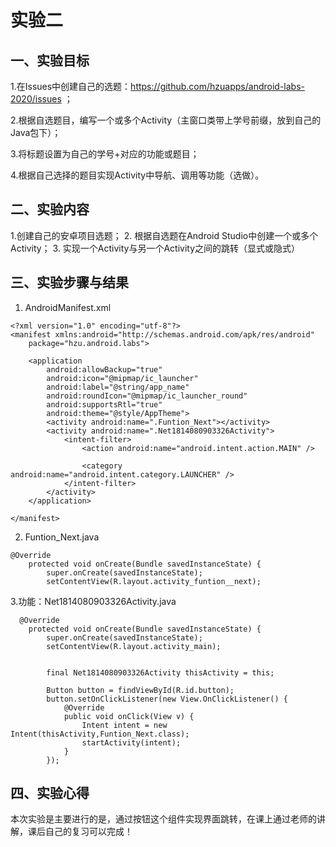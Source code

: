 # 实验二

## 一、实验目标

1.在Issues中创建自己的选题：https://github.com/hzuapps/android-labs-2020/issues ；

2.根据自选题目，编写一个或多个Activity（主窗口类带上学号前缀，放到自己的Java包下）；

3.将标题设置为自己的学号+对应的功能或题目；

4.根据自己选择的题目实现Activity中导航、调用等功能（选做）。

## 二、实验内容

1.创建自己的安卓项目选题；
2.
根据自选题在Android Studio中创建一个或多个Activity；
3.
实现一个Activity与另一个Activity之间的跳转（显式或隐式）

## 三、实验步骤与结果

1. AndroidManifest.xml
```
<?xml version="1.0" encoding="utf-8"?>
<manifest xmlns:android="http://schemas.android.com/apk/res/android"
    package="hzu.android.labs">

    <application
        android:allowBackup="true"
        android:icon="@mipmap/ic_launcher"
        android:label="@string/app_name"
        android:roundIcon="@mipmap/ic_launcher_round"
        android:supportsRtl="true"
        android:theme="@style/AppTheme">
        <activity android:name=".Funtion_Next"></activity>
        <activity android:name=".Net1814080903326Activity">
            <intent-filter>
                <action android:name="android.intent.action.MAIN" />

                <category android:name="android.intent.category.LAUNCHER" />
            </intent-filter>
        </activity>
    </application>

</manifest>
```
2. Funtion_Next.java

~~~
@Override
    protected void onCreate(Bundle savedInstanceState) {
        super.onCreate(savedInstanceState);
        setContentView(R.layout.activity_funtion__next);

~~~

3.功能：Net1814080903326Activity.java
~~~
  @Override
    protected void onCreate(Bundle savedInstanceState) {
        super.onCreate(savedInstanceState);
        setContentView(R.layout.activity_main);


        final Net1814080903326Activity thisActivity = this;

        Button button = findViewById(R.id.button);
        button.setOnClickListener(new View.OnClickListener() {
            @Override
            public void onClick(View v) {
                Intent intent = new Intent(thisActivity,Funtion_Next.class);
                startActivity(intent);
            }
        });
~~~

## 四、实验心得

 本次实验是主要进行的是，通过按钮这个组件实现界面跳转，在课上通过老师的讲解，课后自己的复习可以完成！
